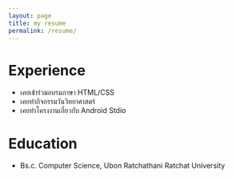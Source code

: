 ```yaml
---
layout: page
title: my resume
permalink: /resume/
---
```

# Experience
- เคยเข้าร่วมอบรมภาษา HTML/CSS
- เคยทำกิจกรรมวันวิทยาศาสตร์
- เคยทำโครงงานเกี่ยวกับ Android Stdio


# Education
- Bs.c. Computer Science, Ubon Ratchathani Ratchat University


